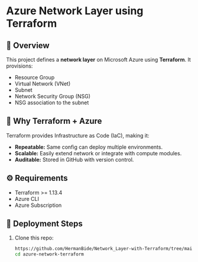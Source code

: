 # Azure Network Layer using Terraform

## 📘 Overview
This project defines a **network layer** on Microsoft Azure using **Terraform**. It provisions:
- Resource Group
- Virtual Network (VNet)
- Subnet
- Network Security Group (NSG)
- NSG association to the subnet

## 🧠 Why Terraform + Azure
Terraform provides Infrastructure as Code (IaC), making it:
- **Repeatable:** Same config can deploy multiple environments.
- **Scalable:** Easily extend network or integrate with compute modules.
- **Auditable:** Stored in GitHub with version control.

## ⚙️ Requirements
- Terraform >= 1.13.4
- Azure CLI
- Azure Subscription

## 🚀 Deployment Steps

1. Clone this repo:
   ```bash
   https://github.com/HermanBide/Network_Layer-with-Terraform/tree/main/Azure_network_terraform
   cd azure-network-terraform
